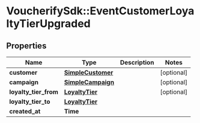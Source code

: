 # VoucherifySdk::EventCustomerLoyaltyTierUpgraded

## Properties

| Name | Type | Description | Notes |
| ---- | ---- | ----------- | ----- |
| **customer** | [**SimpleCustomer**](SimpleCustomer.md) |  | [optional] |
| **campaign** | [**SimpleCampaign**](SimpleCampaign.md) |  | [optional] |
| **loyalty_tier_from** | [**LoyaltyTier**](LoyaltyTier.md) |  | [optional] |
| **loyalty_tier_to** | [**LoyaltyTier**](LoyaltyTier.md) |  |  |
| **created_at** | **Time** |  |  |

